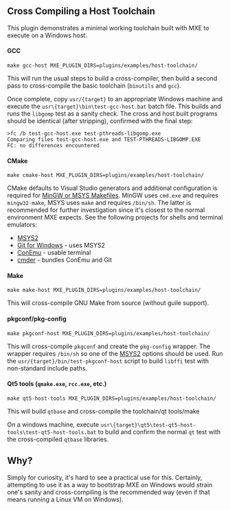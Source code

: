 Cross Compiling a Host Toolchain
--------------------------------

This plugin demonstrates a minimal working toolchain built with MXE to
execute on a Windows host.

#### GCC

```
make gcc-host MXE_PLUGIN_DIRS=plugins/examples/host-toolchain/
```

This will run the usual steps to build a cross-compiler, then build a
second pass to cross-compile the basic toolchain (`binutils` and `gcc`).

Once complete, copy `usr/{target}` to an appropriate Windows machine
and execute the `usr\{target}\bin\test-gcc-host.bat` batch file. This
builds and runs the `libgomp` test as a sanity check. The cross and host
built programs should be identical (after stripping), confirmed with the
final step:

```
>fc /b test-gcc-host.exe test-pthreads-libgomp.exe
Comparing files test-gcc-host.exe and TEST-PTHREADS-LIBGOMP.EXE
FC: no differences encountered
```

#### CMake

```
make cmake-host MXE_PLUGIN_DIRS=plugins/examples/host-toolchain/
```

CMake defaults to Visual Studio generators and additional configuration is
required for [MinGW or MSYS Makefiles][cmake-generators]. MinGW uses `cmd.exe`
and requires `mingw32-make`, MSYS uses `make` and requires `/bin/sh`. The
latter is recommended for further investigation since it's closest to the
normal environment MXE expects. See the following projects for shells and
terminal emulators:

  - [MSYS2][msys2]
  - [Git for Windows][git-win] - uses MSYS2
  - [ConEmu][conemu] - usable terminal
  - [cmder][cmder] - bundles ConEmu and Git

#### Make

```
make make-host MXE_PLUGIN_DIRS=plugins/examples/host-toolchain/
```

This will cross-compile GNU Make from source (without guile support).

#### pkgconf/pkg-config

```
make pkgconf-host MXE_PLUGIN_DIRS=plugins/examples/host-toolchain/
```

This will cross-compile `pkgconf` and create the `pkg-config` wrapper. The
wrapper requires `/bin/sh` so one of the [MSYS2][msys2] options should be used.
Run the `usr/{target}/bin/test-pkgconf-host` script to build `libffi` test
with non-standard include paths.

#### Qt5 tools (`qmake.exe`, `rcc.exe`, etc.)

```
make qt5-host-tools MXE_PLUGIN_DIRS=plugins/examples/host-toolchain/
```

This will build `qtbase` and cross-compile the toolchain/qt tools/make

On a windows machine, execute
`usr\{target}\qt5\test-qt5-host-tools\test-qt5-host-tools.bat` to build and
confirm the normal `qt` test with the cross-compiled `qtbase` libraries.

Why?
----

Simply for curiosity, it's hard to see a practical use for this. Certainly,
attempting to use it as a way to bootstrap MXE on Windows would strain
one's sanity and cross-compiling is the recommended way (even if that means
running a Linux VM on Windows).



[cmake-generators]:https://cmake.org/cmake/help/latest/manual/cmake-generators.7.html
[cmder]:http://cmder.net/
[conemu]:https://conemu.github.io/
[git-win]:https://git-for-windows.github.io/
[msys2]:https://msys2.github.io/
